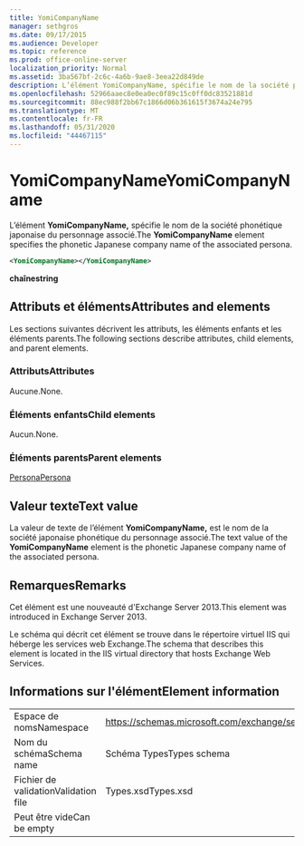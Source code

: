 ```yaml
---
title: YomiCompanyName
manager: sethgros
ms.date: 09/17/2015
ms.audience: Developer
ms.topic: reference
ms.prod: office-online-server
localization_priority: Normal
ms.assetid: 3ba567bf-2c6c-4a6b-9ae8-3eea22d849de
description: L’élément YomiCompanyName, spécifie le nom de la société phonétique japonaise du personnage associé.
ms.openlocfilehash: 52966aaec8e0ea0ec0f89c15c0ff0dc83521881d
ms.sourcegitcommit: 88ec988f2bb67c1866d06b361615f3674a24e795
ms.translationtype: MT
ms.contentlocale: fr-FR
ms.lasthandoff: 05/31/2020
ms.locfileid: "44467115"
---
```

# <a name="yomicompanyname"></a><span data-ttu-id="5a0f6-103">YomiCompanyName</span><span class="sxs-lookup"><span data-stu-id="5a0f6-103">YomiCompanyName</span></span>

<span data-ttu-id="5a0f6-104">L’élément **YomiCompanyName,** spécifie le nom de la société phonétique japonaise du personnage associé.</span><span class="sxs-lookup"><span data-stu-id="5a0f6-104">The **YomiCompanyName** element specifies the phonetic Japanese company name of the associated persona.</span></span> 
  
```XML
<YomiCompanyName></YomiCompanyName>
```

 <span data-ttu-id="5a0f6-105">**chaîne**</span><span class="sxs-lookup"><span data-stu-id="5a0f6-105">**string**</span></span>
## <a name="attributes-and-elements"></a><span data-ttu-id="5a0f6-106">Attributs et éléments</span><span class="sxs-lookup"><span data-stu-id="5a0f6-106">Attributes and elements</span></span>

<span data-ttu-id="5a0f6-107">Les sections suivantes décrivent les attributs, les éléments enfants et les éléments parents.</span><span class="sxs-lookup"><span data-stu-id="5a0f6-107">The following sections describe attributes, child elements, and parent elements.</span></span>
  
### <a name="attributes"></a><span data-ttu-id="5a0f6-108">Attributs</span><span class="sxs-lookup"><span data-stu-id="5a0f6-108">Attributes</span></span>

<span data-ttu-id="5a0f6-109">Aucune.</span><span class="sxs-lookup"><span data-stu-id="5a0f6-109">None.</span></span>
  
### <a name="child-elements"></a><span data-ttu-id="5a0f6-110">Éléments enfants</span><span class="sxs-lookup"><span data-stu-id="5a0f6-110">Child elements</span></span>

<span data-ttu-id="5a0f6-111">Aucun.</span><span class="sxs-lookup"><span data-stu-id="5a0f6-111">None.</span></span>
  
### <a name="parent-elements"></a><span data-ttu-id="5a0f6-112">Éléments parents</span><span class="sxs-lookup"><span data-stu-id="5a0f6-112">Parent elements</span></span>

[<span data-ttu-id="5a0f6-113">Persona</span><span class="sxs-lookup"><span data-stu-id="5a0f6-113">Persona</span></span>](persona.md)
  
## <a name="text-value"></a><span data-ttu-id="5a0f6-114">Valeur texte</span><span class="sxs-lookup"><span data-stu-id="5a0f6-114">Text value</span></span>

<span data-ttu-id="5a0f6-115">La valeur de texte de l’élément **YomiCompanyName,** est le nom de la société japonaise phonétique du personnage associé.</span><span class="sxs-lookup"><span data-stu-id="5a0f6-115">The text value of the **YomiCompanyName** element is the phonetic Japanese company name of the associated persona.</span></span> 
  
## <a name="remarks"></a><span data-ttu-id="5a0f6-116">Remarques</span><span class="sxs-lookup"><span data-stu-id="5a0f6-116">Remarks</span></span>

<span data-ttu-id="5a0f6-117">Cet élément est une nouveauté d'Exchange Server 2013.</span><span class="sxs-lookup"><span data-stu-id="5a0f6-117">This element was introduced in Exchange Server 2013.</span></span>
  
<span data-ttu-id="5a0f6-118">Le schéma qui décrit cet élément se trouve dans le répertoire virtuel IIS qui héberge les services web Exchange.</span><span class="sxs-lookup"><span data-stu-id="5a0f6-118">The schema that describes this element is located in the IIS virtual directory that hosts Exchange Web Services.</span></span>
  
## <a name="element-information"></a><span data-ttu-id="5a0f6-119">Informations sur l'élément</span><span class="sxs-lookup"><span data-stu-id="5a0f6-119">Element information</span></span>

|||
|:-----|:-----|
|<span data-ttu-id="5a0f6-120">Espace de noms</span><span class="sxs-lookup"><span data-stu-id="5a0f6-120">Namespace</span></span>  <br/> |https://schemas.microsoft.com/exchange/services/2006/types  <br/> |
|<span data-ttu-id="5a0f6-121">Nom du schéma</span><span class="sxs-lookup"><span data-stu-id="5a0f6-121">Schema name</span></span>  <br/> |<span data-ttu-id="5a0f6-122">Schéma Types</span><span class="sxs-lookup"><span data-stu-id="5a0f6-122">Types schema</span></span>  <br/> |
|<span data-ttu-id="5a0f6-123">Fichier de validation</span><span class="sxs-lookup"><span data-stu-id="5a0f6-123">Validation file</span></span>  <br/> |<span data-ttu-id="5a0f6-124">Types.xsd</span><span class="sxs-lookup"><span data-stu-id="5a0f6-124">Types.xsd</span></span>  <br/> |
|<span data-ttu-id="5a0f6-125">Peut être vide</span><span class="sxs-lookup"><span data-stu-id="5a0f6-125">Can be empty</span></span>  <br/> ||
   

